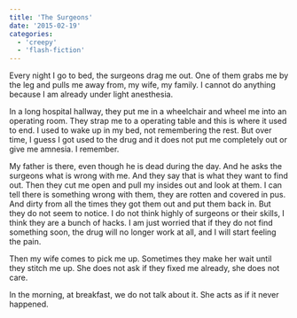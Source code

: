 ```yaml
---
title: 'The Surgeons'
date: '2015-02-19'
categories:
  - 'creepy'
  - 'flash-fiction'
---
```


Every night I go to bed, the surgeons drag me out. One of them grabs me by the
leg and pulls me away from, my wife, my family. I cannot do anything because I
am already under light anesthesia.

In a long hospital hallway, they put me in a wheelchair and wheel me into an
operating room. They strap me to a operating table and this is where it used to
end. I used to wake up in my bed, not remembering the rest. But over time, I
guess I got used to the drug and it does not put me completely out or give me
amnesia. I remember.

My father is there, even though he is dead during the day. And he asks the
surgeons what is wrong with me. And they say that is what they want to find out.
Then they cut me open and pull my insides out and look at them. I can tell there
is something wrong with them, they are rotten and covered in pus. And dirty from
all the times they got them out and put them back in. But they do not seem to
notice. I do not think highly of surgeons or their skills, I think they are a
bunch of hacks. I am just worried that if they do not find something soon, the
drug will no longer work at all, and I will start feeling the pain.

Then my wife comes to pick me up. Sometimes they make her wait until they stitch
me up. She does not ask if they fixed me already, she does not care.

In the morning, at breakfast, we do not talk about it. She acts as if it never
happened.
